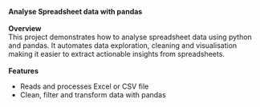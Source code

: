 **Analyse Spreadsheet data with pandas**
<br>
<br>
**Overview**
<br>
This project demonstrates how to analyse spreadsheet data using python and pandas. It automates data exploration, cleaning and visualisation making it easier to extract actionable insights from spreadsheets.
<br>
<br>
**Features**
<br>
- Reads and processes Excel or CSV file
- Clean, filter and transform data with pandas
<br>
